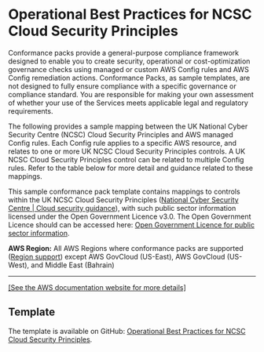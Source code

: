 # Operational Best Practices for NCSC Cloud Security Principles<a name="operational-best-practices-for-ncsc"></a>

Conformance packs provide a general\-purpose compliance framework designed to enable you to create security, operational or cost\-optimization governance checks using managed or custom AWS Config rules and AWS Config remediation actions\. Conformance Packs, as sample templates, are not designed to fully ensure compliance with a specific governance or compliance standard\. You are responsible for making your own assessment of whether your use of the Services meets applicable legal and regulatory requirements\.

The following provides a sample mapping between the UK National Cyber Security Centre \(NCSC\) Cloud Security Principles and AWS managed Config rules\. Each Config rule applies to a specific AWS resource, and relates to one or more UK NCSC Cloud Security Principles controls\. A UK NCSC Cloud Security Principles control can be related to multiple Config rules\. Refer to the table below for more detail and guidance related to these mappings\.

This sample conformance pack template contains mappings to controls within the UK NCSC Cloud Security Principles \([National Cyber Security Centre \| Cloud security guidance](https://www.ncsc.gov.uk/collection/cloud-security/implementing-the-cloud-security-principles)\), with such public sector information licensed under the Open Government Licence v3\.0\. The Open Government Licence should can be accessed here: [Open Government Licence for public sector information](http://www.nationalarchives.gov.uk/doc/open-government-licence/version/3/)\.

**AWS Region:** All AWS Regions where conformance packs are supported \([Region support](https://docs.aws.amazon.com/config/latest/developerguide/conformance-packs.html#conformance-packs-regions)\) except AWS GovCloud \(US\-East\), AWS GovCloud \(US\-West\), and Middle East \(Bahrain\)


****  
[\[See the AWS documentation website for more details\]](http://docs.aws.amazon.com/config/latest/developerguide/operational-best-practices-for-ncsc.html)

## Template<a name="ncsc-conformance-pack-sample"></a>

The template is available on GitHub: [Operational Best Practices for NCSC Cloud Security Principles](https://github.com/awslabs/aws-config-rules/blob/master/aws-config-conformance-packs/Operational-Best-Practices-for-NCSC-CloudSec-Principles.yaml)\.